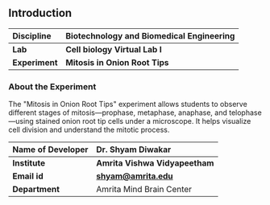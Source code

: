 ## Introduction


<b>Discipline | <b>Biotechnology and Biomedical Engineering
:--|:--|
<b> Lab | <b> Cell biology Virtual Lab I
<b> Experiment|     <b> Mitosis in Onion Root Tips

### About the Experiment 

The "Mitosis in Onion Root Tips" experiment allows students to observe different stages of mitosis—prophase, metaphase, anaphase, and telophase—using stained onion root tip cells under a microscope. It helps visualize cell division and understand the mitotic process.

<b>Name of Developer | <b> Dr. Shyam Diwakar 
:--|:--|
<b> Institute | <b>  Amrita Vishwa Vidyapeetham
<b> Email id|     <b>  shyam@amrita.edu
<b> Department |  Amrita Mind Brain Center
